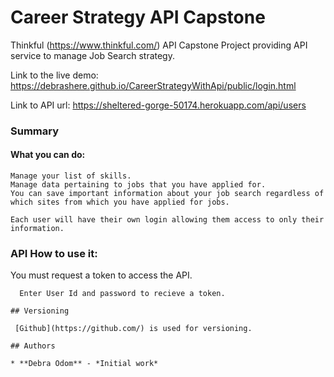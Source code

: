 # Career Strategy API Capstone

Thinkful (https://www.thinkful.com/) API Capstone Project providing API service to manage Job Search strategy.

Link to the live demo:  https://debrashere.github.io/CareerStrategyWithApi/public/login.html

Link to API url:
https://sheltered-gorge-50174.herokuapp.com/api/users

### Summary


  #### What you can do:
    Manage your list of skills.
    Manage data pertaining to jobs that you have applied for.
    You can save important information about your job search regardless of which sites from which you have applied for jobs.

    Each user will have their own login allowing them access to only their information.

### API How to use it:

You must request a token to access the API. 

```
  Enter User Id and password to recieve a token.

## Versioning

 [Github](https://github.com/) is used for versioning.

## Authors

* **Debra Odom** - *Initial work* 
